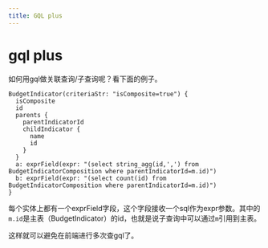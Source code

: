 ```yaml
---
title: GQL plus
---
```

# gql plus
如何用gql做关联查询/子查询呢？看下面的例子。
```
BudgetIndicator(criteriaStr: "isComposite=true") {
  isComposite
  id
  parents {
    parentIndicatorId
    childIndicator {
      name
      id
    }
  }
  a: exprField(expr: "(select string_agg(id,',') from BudgetIndicatorComposition where parentIndicatorId=m.id)")
  b: exprField(expr: "(select count(id) from BudgetIndicatorComposition where parentIndicatorId=m.id)")
}
```
每个实体上都有一个exprField字段，这个字段接收一个sql作为expr参数。其中的`m.id`是主表（BudgetIndicator）的id，也就是说子查询中可以通过`m`引用到主表。

这样就可以避免在前端进行多次查gql了。